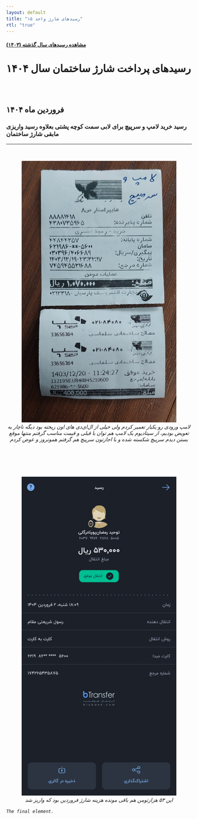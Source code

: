 ```yaml
---
layout: default
title: "رسیدهای شارژ واحد ۱۵"
rtl: "true"
---
```



#### [مشاهده رسید‌های سال گذشته (۱۴۰۳)](./another-page.html)



# رسیدهای پرداخت‌ شارژ ساختمان سال ۱۴۰۴  

<br><br> 

## فروردین ماه ۱۴۰۴  

### رسید خرید لامپ و سرپیچ برای لابی سمت کوچه پشتی بعلاوه رسید واریزی مابقی شارژ ساختمان

---

<br>
<p align="center">
   <img src="./assets/images/pay/farvardin-1.jpg" alt="farvardin-1" width="420px"/>
   <br>
   <em> لامپ ورودی رو یکبار تعمیر کردم ولی خیلی از ال‌ای‌دی‌ های اون ریخته بود دیگه ناچار به تعویض بودیم، از سیتادیوم یک لامپ هم توان با قبلی و قیمت مناسب گرفتم منتها موقع بستن دیدم سرپیچ شکسته شده و با اجازتون سرپیچ هم گرفتم همونروز و عوض کردم </em>  

<br><br>  

<br>
<p align="center">
   <img src="./assets/images/pay/farvardin-2.jpg" alt="farvardin-2" width="420px"/>
   <br>
   <em> این ۵۳ هزارتومن هم باقی مونده هزینه شارژ فروردین بود که واریز شد <em>  
   


```JS
The final element.
```
